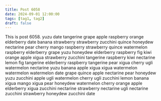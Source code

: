 ```yaml
---
title: Post 6058
date: 2024-09-01 12:00:00
tags: [tag1, tag2]
draft: false
---
```

This is post 6058.
yuzu
date
tangerine
grape
apple
raspberry
orange
elderberry
date
banana
strawberry
strawberry
zucchini
quince
honeydew
nectarine
pear
cherry
mango
raspberry
strawberry
quince
watermelon
raspberry
elderberry
grape
yuzu
honeydew
elderberry
raspberry
fig
kiwi
orange
apple
xigua
strawberry
zucchini
tangerine
raspberry
kiwi
nectarine
lemon
fig
tangerine
elderberry
raspberry
tangerine
pear
xigua
cherry
ugli
watermelon
nectarine
yuzu
banana
apple
xigua
xigua
watermelon
watermelon
watermelon
date
grape
quince
apple
nectarine
pear
honeydew
yuzu
zucchini
apple
ugli
watermelon
cherry
ugli
zucchini
lemon
banana
xigua
mango
xigua
pear
honeydew
watermelon
cherry
orange
apple
elderberry
xigua
zucchini
nectarine
strawberry
nectarine
ugli
nectarine
zucchini
strawberry
honeydew
zucchini
date
